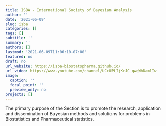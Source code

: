 ```yaml
---
title: ISBA - International Society of Bayesian Analysis
author: ''
date: '2021-06-09'
slug: isba
categories: []
tags: []
subtitle: ''
summary: ''
authors: []
lastmod: '2021-06-09T11:06:10-07:00'
featured: no
draft: no
url_website: https://isba-biostatspharma.github.io/
url_video: https://www.youtube.com/channel/UCcUPLIjKrJC_qwqWhDamlIw
image:
  caption: ''
  focal_point: ''
  preview_only: no
projects: []
---
```

The primary purpose of the Section is to promote the research, application and dissemination of Bayesian methods and solutions for problems in Biostatistics and Pharmaceutical statistics.